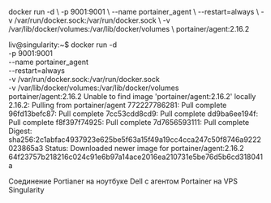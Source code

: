 docker run -d \ -p 9001:9001 \ --name portainer_agent \ --restart=always \ -v /var/run/docker.sock:/var/run/docker.sock \ -v /var/lib/docker/volumes:/var/lib/docker/volumes \ portainer/agent:2.16.2

liv@singularity:~$ docker run -d \
  -p 9001:9001 \
  --name portainer_agent \
  --restart=always \
  -v /var/run/docker.sock:/var/run/docker.sock \
  -v /var/lib/docker/volumes:/var/lib/docker/volumes \
  portainer/agent:2.16.2
Unable to find image 'portainer/agent:2.16.2' locally
2.16.2: Pulling from portainer/agent
772227786281: Pull complete
96fd13befc87: Pull complete
7cc53cdd8cd9: Pull complete
dd9ba6ee194f: Pull complete
f8f397f74925: Pull complete
7d7656593111: Pull complete
Digest: sha256:2c1abfac4937923e625be5f63a15f49a19cc4cca247c50f8746a9222023865a3
Status: Downloaded newer image for portainer/agent:2.16.2
64f23757b218216c024c91e6b97a14ace2016ea210731e5be76d5b6cd318041a

Соединение Portianer на ноутбуке Dell с агентом Portainer на VPS Singularity

